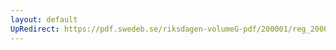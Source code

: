 ```yaml
---
layout: default
UpRedirect: https://pdf.swedeb.se/riksdagen-volumeG-pdf/200001/reg_200001/reg_200001_0245.pdf
---
```

